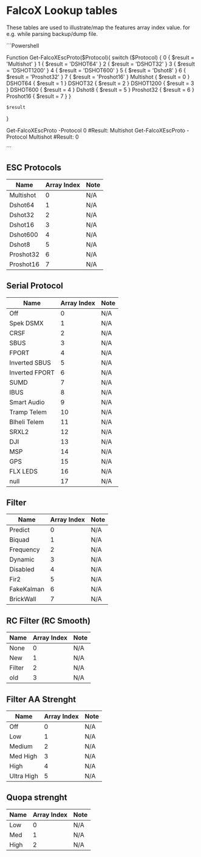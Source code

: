 # FalcoX Lookup tables
These tables are used to illustrate/map the features array index value.
for e.g. while parsing backup/dump file.

´´´Powershell

Function Get-FalcoXEscProto($Protocol){
    switch ($Protocol)
    {
        0 { $result = 'Multishot' }
        1 { $result = 'DSHOT64' }
        2 { $result = 'DSHOT32' }
        3 { $result = 'DSHOT1200' }
        4 { $result = 'DSHOT600' }
        5 { $result = 'Dshot8' }
        6 { $result = 'Proshot32' }
        7 { $result = 'Proshot16' }
        Multishot { $result = 0 }
        DSHOT64 { $result = 1 }
        DSHOT32 { $result = 2 }
        DSHOT1200 { $result = 3 }
        DSHOT600 { $result = 4 }
        Dshot8 { $result = 5 }
        Proshot32 { $result = 6 }
        Proshot16 { $result = 7 }
    }

    $result
}

Get-FalcoXEscProto -Protocol 0
#Result: Multishot
Get-FalcoXEscProto -Protocol Multishot
#Result: 0

´´´

## ESC Protocols

Name | Array Index | Note
----- | ----- | -----
Multishot | 0 | N/A
Dshot64 | 1 | N/A
Dshot32 | 2 | N/A
Dshot16 | 3 | N/A
Dshot600 | 4 | N/A
Dshot8 | 5 | N/A
Proshot32 | 6 | N/A
Proshot16 | 7 | N/A

## Serial Protocol

Name | Array Index | Note
----- | ----- | -----
Off | 0 | N/A
Spek DSMX | 1 | N/A
CRSF | 2 | N/A
SBUS | 3 | N/A
FPORT | 4 | N/A
Inverted SBUS | 5 | N/A
Inverted FPORT | 6 | N/A
SUMD | 7 | N/A
IBUS | 8 | N/A
Smart Audio | 9 | N/A
Tramp Telem | 10 | N/A
Blheli Telem | 11 | N/A
SRXL2 | 12 | N/A
DJI | 13 | N/A
MSP | 14 | N/A
GPS | 15 | N/A
FLX LEDS | 16 | N/A
null | 17 | N/A

## Filter

Name | Array Index | Note
----- | ----- | -----
Predict | 0 | N/A
Biquad | 1 | N/A
Frequency | 2 | N/A
Dynamic | 3 | N/A
Disabled | 4 | N/A
Fir2 | 5 | N/A
FakeKalman | 6 | N/A
BrickWall | 7 | N/A

## RC Filter (RC Smooth)

Name | Array Index | Note
----- | ----- | -----
None | 0 | N/A
New | 1 | N/A
Filter | 2 | N/A
old | 3 | N/A

## Filter AA Strenght

Name | Array Index | Note
----- | ----- | -----
Off | 0 | N/A
Low | 1 | N/A
Medium | 2 | N/A
Med High | 3 | N/A
High | 4 | N/A
Ultra High | 5 | N/A

## Quopa strenght

Name | Array Index | Note
----- | ----- | -----
Low | 0 | N/A
Med | 1 | N/A
High | 2 | N/A









